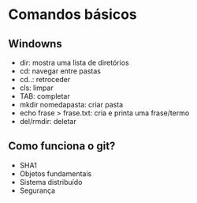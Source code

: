 # Comandos básicos
## Windowns
* dir: mostra uma lista de diretórios
* cd: navegar entre pastas
* cd..: retroceder
* cls: limpar
* TAB: completar
* mkdir nomedapasta: criar pasta
* echo frase > frase.txt: cria e printa uma frase/termo
* del/rmdir: deletar

## Como funciona o git?
* SHA1
* Objetos fundamentais
* Sistema distribuído
* Segurança
